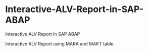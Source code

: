 # Interactive-ALV-Report-in-SAP-ABAP
Interactive ALV Report In SAP ABAP

Interactive ALV Report using MARA and MAKT table
